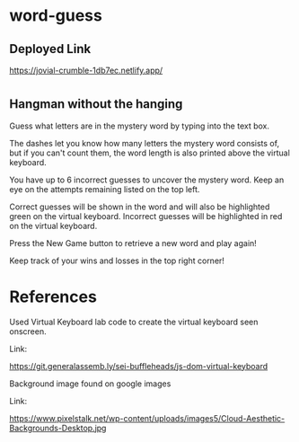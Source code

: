 # word-guess

## Deployed Link
https://jovial-crumble-1db7ec.netlify.app/

#

## Hangman without the hanging

Guess what letters are in the mystery word by typing into the text box.

The dashes let you know how many letters the mystery word consists of, but if you can't count them, the word length is also printed above the virtual keyboard.

You have up to 6 incorrect guesses to uncover the mystery word. Keep an eye on the attempts remaining listed on the top left.

Correct guesses will be shown in the word and will also be highlighted green on the virtual keyboard.
Incorrect guesses will be highlighted in red on the virtual keyboard.

Press the New Game button to retrieve a new word and play again!

Keep track of your wins and losses in the top right corner!



# References

Used Virtual Keyboard lab code to create the virtual keyboard seen onscreen.

Link:

https://git.generalassemb.ly/sei-buffleheads/js-dom-virtual-keyboard

Background image found on google images

Link:

 https://www.pixelstalk.net/wp-content/uploads/images5/Cloud-Aesthetic-Backgrounds-Desktop.jpg